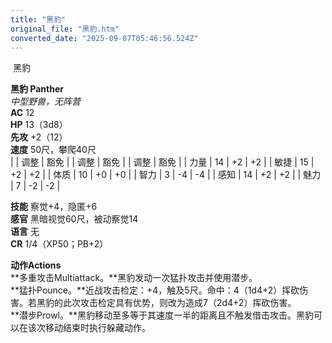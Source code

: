 ```yaml
---
title: "黑豹"
original_file: "黑豹.htm"
converted_date: "2025-09-07T05:46:56.524Z"
---
```


﻿ 黑豹   

****黑豹 Panther****  
*中型野兽，无阵营*  
**AC** 12  
**HP** 13（3d8）  
**先攻** +2（12）  
**速度** 50尺，攀爬40尺  
|  | 调整 | 豁免 |  | 调整 | 豁免 |  | 调整 | 豁免 |
| 力量 | 14 | +2 | +2 |  | 敏捷 | 15 | +2 | +2 |  | 体质 | 10 | +0 | +0 |
| 智力 | 3 | -4 | -4 |  | 感知 | 14 | +2 | +2 |  | 魅力 | 7 | -2 | -2 |

**技能** 察觉+4，隐匿+6  
**感官** 黑暗视觉60尺，被动察觉14  
**语言** 无  
**CR** 1/4（XP50；PB+2）

****动作Actions****  
**多重攻击Multiattack。**黑豹发动一次猛扑攻击并使用潜步。  
**猛扑Pounce。**近战攻击检定：+4，触及5尺。命中：4（1d4+2）挥砍伤害。若黑豹的此次攻击检定具有优势，则改为造成7（2d4+2）挥砍伤害。  
**潜步Prowl。**黑豹移动至多等于其速度一半的距离且不触发借击攻击。黑豹可以在该次移动结束时执行躲藏动作。
